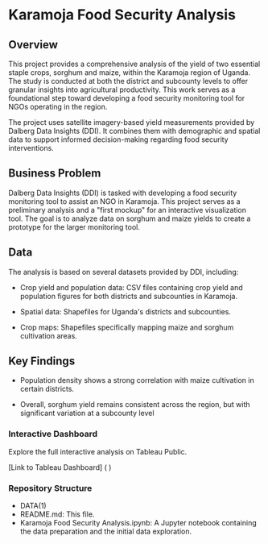 # Karamoja Food Security Analysis 

## Overview

This project provides a comprehensive analysis of the yield of two essential staple crops, sorghum and maize, within the Karamoja region of Uganda. The study is conducted at both the district and subcounty levels to offer granular insights into agricultural productivity. This work serves as a foundational step toward developing a food security monitoring tool for NGOs operating in the region.

The project uses satellite imagery-based yield measurements provided by Dalberg Data Insights (DDI). It combines them with demographic and spatial data to support informed decision-making regarding food security interventions.

## Business Problem

Dalberg Data Insights (DDI) is tasked with developing a food security monitoring tool to assist an NGO in Karamoja. This project serves as a preliminary analysis and a "first mockup" for an interactive visualization tool. The goal is to analyze data on sorghum and maize yields to create a prototype for the larger monitoring tool.

## Data

The analysis is based on several datasets provided by DDI, including:
* Crop yield and population data: CSV files containing crop yield and population figures for both districts and subcounties in Karamoja.

* Spatial data: Shapefiles for Uganda's districts and subcounties.

* Crop maps: Shapefiles specifically mapping maize and sorghum cultivation areas.

## Key Findings

* Population density shows a strong correlation with maize cultivation in certain districts.
  
* Overall, sorghum yield remains consistent across the region, but with significant variation at a subcounty level

### Interactive Dashboard

Explore the full interactive analysis on Tableau Public.

[Link to Tableau Dashboard] (      )


### Repository Structure

- DATA(1)
- README.md: This file.
- Karamoja Food Security Analysis.ipynb: A Jupyter notebook containing the data preparation and the initial data exploration.



















